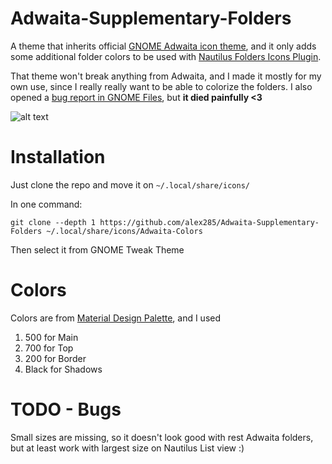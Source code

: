 # Adwaita-Supplementary-Folders
A theme that inherits official [GNOME Adwaita icon theme](https://gitlab.gnome.org/GNOME/adwaita-icon-theme), and it only adds some additional folder colors to be used with [Nautilus Folders Icons Plugin](https://github.com/bilelmoussaoui/nautilus-folder-icons).

That theme won't break anything from Adwaita, and I made it mostly for my own use, since I really really want to be able to colorize the folders. I also opened a [bug report in GNOME Files](https://gitlab.gnome.org/GNOME/nautilus/issues/817), but **it died painfully <3**

![alt text](https://i.imgur.com/KbNfgs2.png)

# Installation
Just clone the repo and move it on `~/.local/share/icons/`

In one command:
```
git clone --depth 1 https://github.com/alex285/Adwaita-Supplementary-Folders ~/.local/share/icons/Adwaita-Colors
```
Then select it from GNOME Tweak Theme

# Colors
Colors are from [Material Design Palette](https://materialuicolors.co/), and I used
1. 500 for Main
2. 700 for Top
3. 200 for Border
4. Black for Shadows

# TODO - Bugs
Small sizes are missing, so it doesn't look good with rest Adwaita folders, but at least work with largest size on Nautilus List view :)
